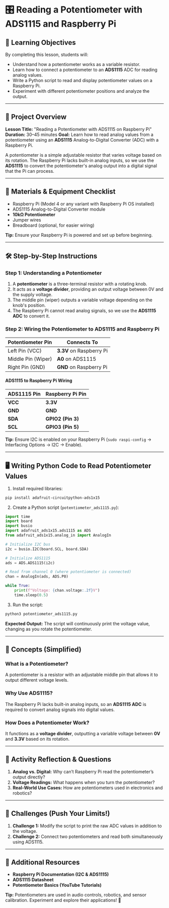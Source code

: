 # 🎛️ Reading a Potentiometer with ADS1115 and Raspberry Pi

## 🎯 Learning Objectives
By completing this lesson, students will:

- Understand how a potentiometer works as a variable resistor.
- Learn how to connect a potentiometer to an **ADS1115** ADC for reading analog values.
- Write a Python script to read and display potentiometer values on a Raspberry Pi.
- Experiment with different potentiometer positions and analyze the output.

---

## 🔎 Project Overview

**Lesson Title:** "Reading a Potentiometer with ADS1115 on Raspberry Pi"
**Duration:** 30–45 minutes
**Goal:** Learn how to read analog values from a potentiometer using an **ADS1115** Analog-to-Digital Converter (ADC) with a Raspberry Pi.

A potentiometer is a simple adjustable resistor that varies voltage based on its rotation. The Raspberry Pi lacks built-in analog inputs, so we use the **ADS1115** to convert the potentiometer's analog output into a digital signal that the Pi can process.

---

## 🔧 Materials & Equipment Checklist

- Raspberry Pi (Model 4 or any variant with Raspberry Pi OS installed)
- ADS1115 Analog-to-Digital Converter module
- **10kΩ Potentiometer**
- Jumper wires
- Breadboard (optional, for easier wiring)

**Tip:** Ensure your Raspberry Pi is powered and set up before beginning.

---

## 🛠 Step-by-Step Instructions

### **Step 1: Understanding a Potentiometer**

1. A **potentiometer** is a three-terminal resistor with a rotating knob.
2. It acts as a **voltage divider**, providing an output voltage between 0V and the supply voltage.
3. The middle pin (wiper) outputs a variable voltage depending on the knob's position.
4. The Raspberry Pi cannot read analog signals, so we use the **ADS1115 ADC** to convert it.

### **Step 2: Wiring the Potentiometer to ADS1115 and Raspberry Pi**

| Potentiometer Pin | Connects To |
|------------------|-------------|
| Left Pin (VCC)  | **3.3V** on Raspberry Pi |
| Middle Pin (Wiper) | **A0** on ADS1115 |
| Right Pin (GND) | **GND** on Raspberry Pi |

#### **ADS1115 to Raspberry Pi Wiring**

| ADS1115 Pin | Raspberry Pi Pin |
|------------|-----------------|
| **VCC**    | **3.3V** |
| **GND**    | **GND** |
| **SDA**    | **GPIO2 (Pin 3)** |
| **SCL**    | **GPIO3 (Pin 5)** |

**Tip:** Ensure I2C is enabled on your Raspberry Pi (`sudo raspi-config` → Interfacing Options → I2C → Enable).

---

## 🖥️ Writing Python Code to Read Potentiometer Values

1. Install required libraries:
```bash
pip install adafruit-circuitpython-ads1x15
```

2. Create a Python script (`potentiometer_ads1115.py`):

```python
import time
import board
import busio
import adafruit_ads1x15.ads1115 as ADS
from adafruit_ads1x15.analog_in import AnalogIn

# Initialize I2C bus
i2c = busio.I2C(board.SCL, board.SDA)

# Initialize ADS1115
ads = ADS.ADS1115(i2c)

# Read from channel 0 (where potentiometer is connected)
chan = AnalogIn(ads, ADS.P0)

while True:
    print(f"Voltage: {chan.voltage:.2f}V")
    time.sleep(0.5)
```

3. Run the script:
```bash
python3 potentiometer_ads1115.py
```

**Expected Output:** The script will continuously print the voltage value, changing as you rotate the potentiometer.

---

## 🤖 Concepts (Simplified)

### **What is a Potentiometer?**
A potentiometer is a resistor with an adjustable middle pin that allows it to output different voltage levels.

### **Why Use ADS1115?**
The Raspberry Pi lacks built-in analog inputs, so an **ADS1115 ADC** is required to convert analog signals into digital values.

### **How Does a Potentiometer Work?**
It functions as a **voltage divider**, outputting a variable voltage between **0V** and **3.3V** based on its rotation.

---

## 📝 Activity Reflection & Questions

1. **Analog vs. Digital:** Why can’t Raspberry Pi read the potentiometer’s output directly?
2. **Voltage Readings:** What happens when you turn the potentiometer?
3. **Real-World Use Cases:** How are potentiometers used in electronics and robotics?

---

## 🚀 Challenges (Push Your Limits!)

1. **Challenge 1:** Modify the script to print the raw ADC values in addition to the voltage.
2. **Challenge 2:** Connect two potentiometers and read both simultaneously using ADS1115.

---

## 📖 Additional Resources

- **Raspberry Pi Documentation (I2C & ADS1115)**
- **ADS1115 Datasheet**
- **Potentiometer Basics (YouTube Tutorials)**

**Tip:** Potentiometers are used in audio controls, robotics, and sensor calibration. Experiment and explore their applications! 🚀

